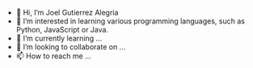 - 👋 Hi, I’m Joel Gutierrez Alegria
- 👀 I’m interested in learning various programming languages, such as Python, JavaScript or Java.
- 🌱 I’m currently learning ...
- 💞️ I’m looking to collaborate on ...
- 📫 How to reach me ...

<!---
JoelGutierrezA/JoelGutierrezA is a ✨ special ✨ repository because its `README.md` (this file) appears on your GitHub profile.
You can click the Preview link to take a look at your changes.
--->
